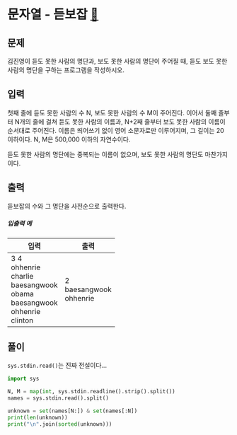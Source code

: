 # 문자열 - 듣보잡 [🔗](https://www.acmicpc.net/problem/1764)

## 문제

김진영이 듣도 못한 사람의 명단과, 보도 못한 사람의 명단이 주어질 때, 듣도 보도 못한 사람의 명단을 구하는 프로그램을 작성하시오.

## 입력

첫째 줄에 듣도 못한 사람의 수 N, 보도 못한 사람의 수 M이 주어진다. 이어서 둘째 줄부터 N개의 줄에 걸쳐 듣도 못한 사람의 이름과, N+2째 줄부터 보도 못한 사람의 이름이 순서대로 주어진다. 이름은 띄어쓰기 없이 영어 소문자로만 이루어지며, 그 길이는 20 이하이다. N, M은 500,000 이하의 자연수이다.

 

듣도 못한 사람의 명단에는 중복되는 이름이 없으며, 보도 못한 사람의 명단도 마찬가지이다.

## 출력

듣보잡의 수와 그 명단을 사전순으로 출력한다.

##### 입출력 예

| 입력                                                         | 출력                             |
| ------------------------------------------------------------ | -------------------------------- |
| 3 4<br />ohhenrie<br />charlie<br />baesangwook<br />obama<br />baesangwook<br />ohhenrie<br />clinton | 2<br />baesangwook<br />ohhenrie |

## 풀이

`sys.stdin.read()`는 진짜 전설이다... 

```python
import sys

N, M = map(int, sys.stdin.readline().strip().split())
names = sys.stdin.read().split()

unknown = set(names[N:]) & set(names[:N])
print(len(unknown))
print("\n".join(sorted(unknown)))
```
